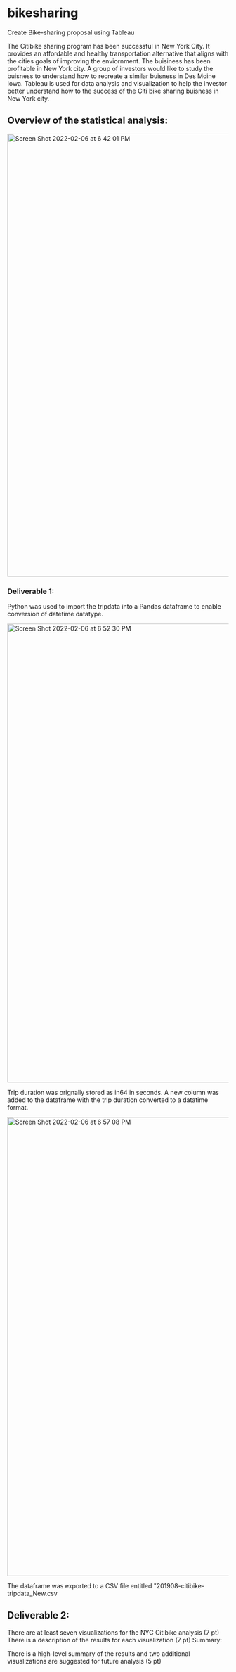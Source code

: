 # bikesharing
Create Bike-sharing proposal using Tableau

The Citibike sharing program has been successful in New York City.  It provides an affordable and healthy transportation alternative that aligns with the cities goals of improving the enviornment.  The buisiness has been profitable in New York city.  A group of investors would like to study the buisness to understand how to recreate a similar buisness in Des Moine Iowa.  Tableau is used for data analysis and visualization to help the investor better understand how to the success of the Citi bike sharing buisness in New York city.

## Overview of the statistical analysis:

<img width="1007" alt="Screen Shot 2022-02-06 at 6 42 01 PM" src="https://user-images.githubusercontent.com/37478490/152708962-743d2774-78cc-4cf8-a47f-1d22417ffe91.png">

### Deliverable 1: 

Python was used to import the tripdata into a Pandas dataframe to enable conversion of datetime datatype.

<img width="1043" alt="Screen Shot 2022-02-06 at 6 52 30 PM" src="https://user-images.githubusercontent.com/37478490/152709432-78a8f11b-7712-4a46-bccd-4da4885e9ce9.png">

Trip duration was orignally stored as in64 in seconds.  A new column was added to the dataframe with the trip duration converted to a datatime format.

<img width="1043" alt="Screen Shot 2022-02-06 at 6 57 08 PM" src="https://user-images.githubusercontent.com/37478490/152709585-a05c214d-3767-4d95-a865-88bbeb640036.png">

The dataframe was exported to a CSV file entitled "201908-citibike-tripdata_New.csv

## Deliverable 2: 



There are at least seven visualizations for the NYC Citibike analysis (7 pt)
There is a description of the results for each visualization (7 pt)
Summary:

There is a high-level summary of the results and two additional visualizations are suggested for future analysis (5 pt)

